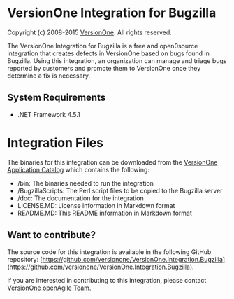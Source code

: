 # VersionOne Integration for Bugzilla

Copyright (c) 2008-2015 [VersionOne](http://versionone.com/).
All rights reserved.

The VersionOne Integration for Bugzilla is a free and open0source integration that creates defects in VersionOne based on bugs found in Bugzilla. Using this integration, an organization can manage and triage bugs reported by customers and promote them to VersionOne once they determine a fix is necessary.

## System Requirements

* .NET Framework 4.5.1

# Integration Files

The binaries for this integration can be downloaded from the [VersionOne Application Catalog](http://appcatalog.versionone.com/VersionOne.Integration.Bugzilla) which contains the following:

* /bin: The binaries needed to run the integration  
* /BugzillaScripts: The Perl script files to be copied to the Bugzilla server  
* /doc: The documentation for the integration  
* LICENSE.MD: License information in Markdown format  
* README.MD: This README information in Markdown format  


## Want to contribute?

The source code for this integration is available in the following GitHub repository: [https://github.com/versionone/VersionOne.Integration.Bugzilla](https://github.com/versionone/VersionOne.Integration.Bugzilla).

If you are interested in contributing to this integration, please contact [VersionOne openAgile Team](mailto:openAgileSupport@versionone.com).

